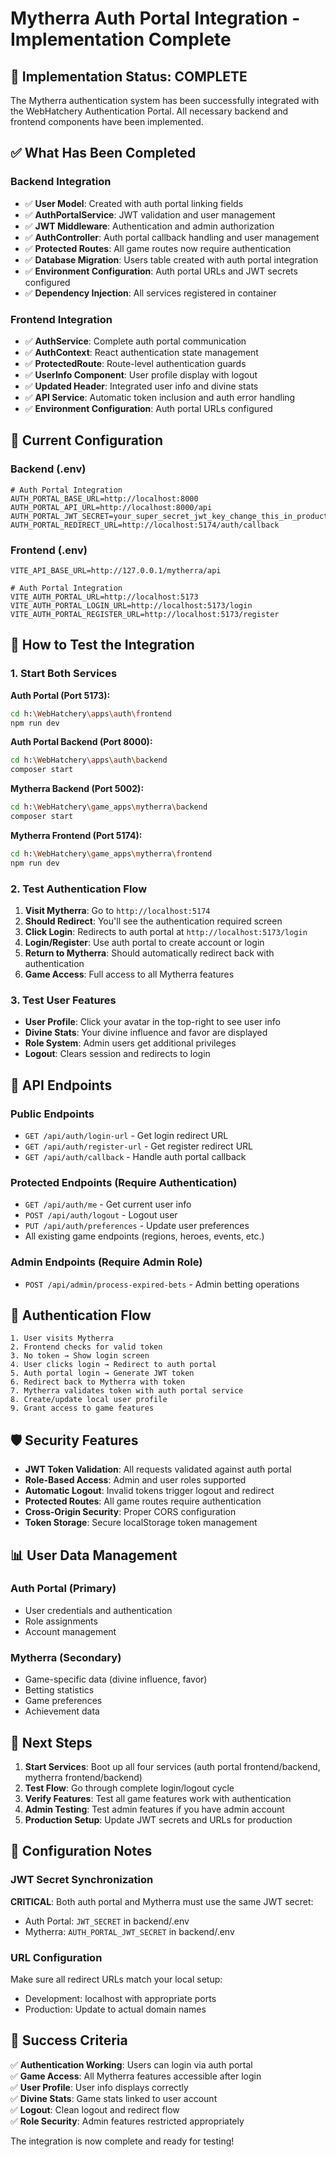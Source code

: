 # Mytherra Auth Portal Integration - Implementation Complete

## 🎉 Implementation Status: COMPLETE

The Mytherra authentication system has been successfully integrated with the WebHatchery Authentication Portal. All necessary backend and frontend components have been implemented.

## ✅ What Has Been Completed

### Backend Integration
- ✅ **User Model**: Created with auth portal linking fields
- ✅ **AuthPortalService**: JWT validation and user management
- ✅ **JWT Middleware**: Authentication and admin authorization
- ✅ **AuthController**: Auth portal callback handling and user management
- ✅ **Protected Routes**: All game routes now require authentication
- ✅ **Database Migration**: Users table created with auth portal integration
- ✅ **Environment Configuration**: Auth portal URLs and JWT secrets configured
- ✅ **Dependency Injection**: All services registered in container

### Frontend Integration
- ✅ **AuthService**: Complete auth portal communication
- ✅ **AuthContext**: React authentication state management
- ✅ **ProtectedRoute**: Route-level authentication guards
- ✅ **UserInfo Component**: User profile display with logout
- ✅ **Updated Header**: Integrated user info and divine stats
- ✅ **API Service**: Automatic token inclusion and auth error handling
- ✅ **Environment Configuration**: Auth portal URLs configured

## 🔧 Current Configuration

### Backend (.env)
```env
# Auth Portal Integration
AUTH_PORTAL_BASE_URL=http://localhost:8000
AUTH_PORTAL_API_URL=http://localhost:8000/api
AUTH_PORTAL_JWT_SECRET=your_super_secret_jwt_key_change_this_in_production
AUTH_PORTAL_REDIRECT_URL=http://localhost:5174/auth/callback
```

### Frontend (.env)
```env
VITE_API_BASE_URL=http://127.0.0.1/mytherra/api

# Auth Portal Integration
VITE_AUTH_PORTAL_URL=http://localhost:5173
VITE_AUTH_PORTAL_LOGIN_URL=http://localhost:5173/login
VITE_AUTH_PORTAL_REGISTER_URL=http://localhost:5173/register
```

## 🚀 How to Test the Integration

### 1. Start Both Services

**Auth Portal (Port 5173):**
```bash
cd h:\WebHatchery\apps\auth\frontend
npm run dev
```

**Auth Portal Backend (Port 8000):**
```bash
cd h:\WebHatchery\apps\auth\backend
composer start
```

**Mytherra Backend (Port 5002):**
```bash
cd h:\WebHatchery\game_apps\mytherra\backend
composer start
```

**Mytherra Frontend (Port 5174):**
```bash
cd h:\WebHatchery\game_apps\mytherra\frontend
npm run dev
```

### 2. Test Authentication Flow

1. **Visit Mytherra**: Go to `http://localhost:5174`
2. **Should Redirect**: You'll see the authentication required screen
3. **Click Login**: Redirects to auth portal at `http://localhost:5173/login`
4. **Login/Register**: Use auth portal to create account or login
5. **Return to Mytherra**: Should automatically redirect back with authentication
6. **Game Access**: Full access to all Mytherra features

### 3. Test User Features

- **User Profile**: Click your avatar in the top-right to see user info
- **Divine Stats**: Your divine influence and favor are displayed
- **Role System**: Admin users get additional privileges
- **Logout**: Clears session and redirects to login

## 🔗 API Endpoints

### Public Endpoints
- `GET /api/auth/login-url` - Get login redirect URL
- `GET /api/auth/register-url` - Get register redirect URL  
- `GET /api/auth/callback` - Handle auth portal callback

### Protected Endpoints (Require Authentication)
- `GET /api/auth/me` - Get current user info
- `POST /api/auth/logout` - Logout user
- `PUT /api/auth/preferences` - Update user preferences
- All existing game endpoints (regions, heroes, events, etc.)

### Admin Endpoints (Require Admin Role)
- `POST /api/admin/process-expired-bets` - Admin betting operations

## 🔄 Authentication Flow

```
1. User visits Mytherra
2. Frontend checks for valid token
3. No token → Show login screen
4. User clicks login → Redirect to auth portal
5. Auth portal login → Generate JWT token
6. Redirect back to Mytherra with token
7. Mytherra validates token with auth portal service
8. Create/update local user profile
9. Grant access to game features
```

## 🛡️ Security Features

- **JWT Token Validation**: All requests validated against auth portal
- **Role-Based Access**: Admin and user roles supported
- **Automatic Logout**: Invalid tokens trigger logout and redirect
- **Protected Routes**: All game routes require authentication
- **Cross-Origin Security**: Proper CORS configuration
- **Token Storage**: Secure localStorage token management

## 📊 User Data Management

### Auth Portal (Primary)
- User credentials and authentication
- Role assignments
- Account management

### Mytherra (Secondary)
- Game-specific data (divine influence, favor)
- Betting statistics
- Game preferences
- Achievement data

## 🎯 Next Steps

1. **Start Services**: Boot up all four services (auth portal frontend/backend, mytherra frontend/backend)
2. **Test Flow**: Go through complete login/logout cycle
3. **Verify Features**: Test all game features work with authentication
4. **Admin Testing**: Test admin features if you have admin account
5. **Production Setup**: Update JWT secrets and URLs for production

## 🔧 Configuration Notes

### JWT Secret Synchronization
**CRITICAL**: Both auth portal and Mytherra must use the same JWT secret:
- Auth Portal: `JWT_SECRET` in backend/.env
- Mytherra: `AUTH_PORTAL_JWT_SECRET` in backend/.env

### URL Configuration
Make sure all redirect URLs match your local setup:
- Development: localhost with appropriate ports
- Production: Update to actual domain names

## 🎉 Success Criteria

✅ **Authentication Working**: Users can login via auth portal  
✅ **Game Access**: All Mytherra features accessible after login  
✅ **User Profile**: User info displays correctly  
✅ **Divine Stats**: Game stats linked to user account  
✅ **Logout**: Clean logout and redirect flow  
✅ **Role Security**: Admin features restricted appropriately  

The integration is now complete and ready for testing!
